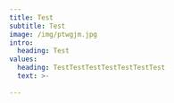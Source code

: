 ```yaml
---
title: Test
subtitle: Test
image: /img/ptwgjm.jpg
intro:
  heading: Test
values:
  heading: TestTestTestTestTestTestTest
  text: >-
    
---
```


